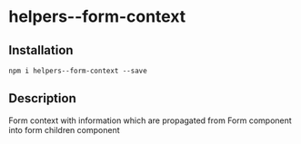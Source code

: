 # helpers--form-context

## Installation

    npm i helpers--form-context --save

## Description

Form context with information which are propagated from Form component into form children component
